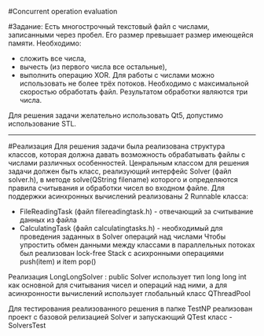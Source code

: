 #Concurrent operation evaluation

#Задание:
Есть многострочный текстовый файл с числами, записанными через пробел. Его размер превышает размер имеющейся памяти.
Необходимо:
* сложить все числа,
* вычесть (из первого числа все остальные),
* выполнить операцию XOR.
Для работы с числами можно использовать не более трёх потоков.
Необходимо с максимальной скоростью обработать файл. Результатом обработки являются три числа.

Для решения задачи желательно использовать Qt5, допустимо использование STL.

---
#Реализация
Для решения задачи была реализована структура классов, которая должна давать возможность обрабатывать файлы с числами различных особенностей. 
Ценральным классом для решения задачи должен быть класс, реализующий интерфейс Solver (файл solver.h), в методе solve(QString filename) которого и определяются правила считывания и обработки чисел во входном файле.
Для поддержки асинхронных вычислений реализованы 2 Runnable класса:
 * FileReadingTask (файл filereadingtask.h) - отвечающий за считывание данных из файла
 * CalculatingTask (файл calculatingtasks.h) - необходимый для проведения заданных в Solver операций над числами
 Чтобы упростить обмен данными между классами в параллельных потоках был реализован lock-free Stack с асихронными операциями push(item) и item pop()
 
 Реализация LongLongSolver : public Solver использует тип long long int как основной для считывания чисел и операций над ними, а для асинхронности вычислений использует глобальный класс QThreadPool
 
  
 Для тестирования реализованного решения в папке TestNP реализован проект c базовой релизацией Solver и запускающий QTest класс - SolversTest

